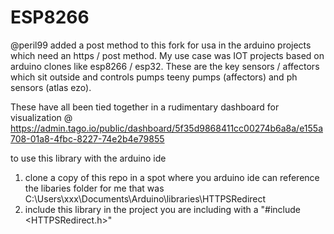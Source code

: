 # ESP8266

@peril99 added a post method to this fork for usa in the arduino projects which need an https / post method. My use case was IOT projects based on arduino clones like esp8266 / esp32. These are the key sensors / affectors which sit outside and controls pumps teeny pumps (affectors) and ph sensors (atlas ezo). 

These have all been tied together in a rudimentary dashboard for visualization @ https://admin.tago.io/public/dashboard/5f35d9868411cc00274b6a8a/e155a708-01a8-4fbc-8227-74e2b4e79855


to use this library with the arduino ide

1) clone a copy of this repo in a spot where you arduino ide can reference the libaries folder for me that was C:\Users\xxx\Documents\Arduino\libraries\HTTPSRedirect
2) include this library in the project you are including with a "#include <HTTPSRedirect.h>"

